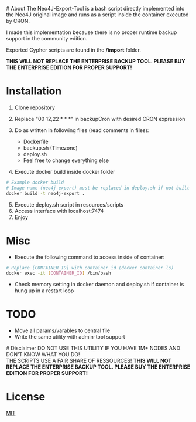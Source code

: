 # About
The Neo4J-Export-Tool is a bash script directly implemented into the Neo4J original image and runs as a script inside the container executed by CRON.

I made this implementation because there is no proper runtime backup support in the community edition.

Exported Cypher scripts are found in the **<neo4j-home>/import** folder.

**THIS WILL NOT REPLACE THE ENTERPRISE BACKUP TOOL. PLEASE BUY THE ENTERPRISE EDITION FOR PROPER SUPPORT!**

# Installation

1. Clone repository
2. Replace "00 12,22 \* \* \*" in backupCron with desired CRON expression
3. Do as written in following files (read comments in files):

   - Dockerfile
   - backup.sh (Timezone)
   - deploy.sh
   - Feel free to change everything else

4. Execute docker build inside docker folder

```bash
# Example docker build
# Image name (neo4j-export) must be replaced in deploy.sh if not built like this
docker build -t neo4j-export .
```

5. Execute deploy.sh script in resources/scripts
6. Access interface with localhost:7474
7. Enjoy

# Misc

- Execute the following command to access inside of container:

```bash
# Replace [CONTAINER_ID] with container id (docker container ls)
docker exec -it [CONTAINER_ID] /bin/bash
```

- Check memory setting in docker daemon and deploy.sh if container is hung up in a restart loop

# TODO

- Move all params/varables to central file
- Write the same utility with admin-tool support

# Disclaimer
DO NOT USE THIS UTILITY IF YOU HAVE 1M+ NODES AND DON'T KNOW WHAT YOU DO!  
THE SCRIPTS USE A FAIR SHARE OF RESSOURCES!
**THIS WILL NOT REPLACE THE ENTERPRISE BACKUP TOOL. PLEASE BUY THE ENTERPRISE EDITION FOR PROPER SUPPORT!**

# License

[MIT](LICENSE.TXT)
